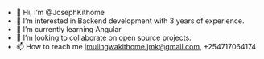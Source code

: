 - 👋 Hi, I’m @JosephKithome
- 👀 I’m interested in Backend development with 3 years of experience.
- 🌱 I’m currently learning Angular
- 💞️ I’m looking to collaborate on open source projects.
- 📫 How to reach me jmulingwakithome.jmk@gmail.com, +254717064174

<!---
JosephKithome/JosephKithome is a ✨ special ✨ repository because its `README.md` (this file) appears on your GitHub profile.
You can click the Preview link to take a look at your changes.
--->
